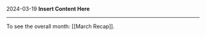 2024-03-19
__Insert Content Here__
_______________________
To see the overall month: [[March Recap]].